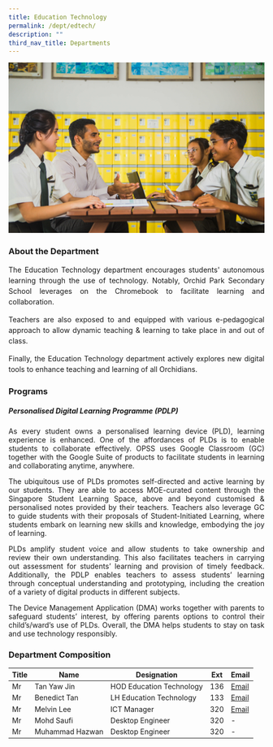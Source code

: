 ```yaml
---
title: Education Technology
permalink: /dept/edtech/
description: ""
third_nav_title: Departments
---
```

![](/images/EdTech/168.jpg)

### About the Department

<div align="justify" style="line-height: 1.5">
	
The Education Technology department encourages students' autonomous learning through the use of technology. Notably, Orchid Park Secondary School leverages on the Chromebook to facilitate learning and collaboration.
	
Teachers are also exposed to and equipped with various e-pedagogical approach to allow dynamic teaching & learning to take place in and out of class.
	
Finally, the Education Technology department actively explores new digital tools to enhance teaching and learning of all Orchidians.

</div>
	
### Programs

##### Personalised Digital Learning Programme (PDLP)

<div align="justify">

As every student owns a personalised learning device (PLD), learning experience is enhanced. One of the affordances of PLDs is to enable students to collaborate effectively. OPSS uses Google Classroom (GC) together with the Google Suite of products to facilitate students in learning and collaborating anytime, anywhere.

The ubiquitous use of PLDs promotes self-directed and active learning by our students. They are able to access MOE-curated content through the Singapore Student Learning Space, above and beyond customised & personalised notes provided by their teachers. Teachers also leverage GC to guide students with their proposals of Student-Initiated Learning, where students embark on learning new skills and knowledge, embodying the joy of learning.

PLDs amplify student voice and allow students to take ownership and review their own understanding. This also facilitates teachers in carrying out assessment for students’ learning and provision of timely feedback. Additionally, the PDLP enables teachers to assess students’ learning through conceptual understanding and prototyping, including the creation of a variety of digital products in different subjects.

The Device Management Application (DMA) works together with parents to safeguard students’ interest, by offering parents options to control their child’s/ward’s use of PLDs. Overall, the DMA helps students to stay on task and use technology responsibly.

</div>

### Department Composition

| Title | Name | Designation | Ext | Email |
| -------- | -------- | -------- |---------|---------|
| Mr     | Tan Yaw Jin     | HOD Education Technology | 136 | [Email](mailto:tan_yaw_jin@schools.gov.sg) |
|Mr|Benedict Tan|LH Education Technology|133|[Email](mailto:benedict_tan@schools.gov.sg)|
|Mr|Melvin Lee|ICT Manager|320|[Email](mailto:lee_jun_xiong_melvin@schools.gov.sg)|
|Mr|Mohd Saufi|Desktop Engineer|320|-|
|Mr|Muhammad Hazwan|Desktop Engineer|320|-|